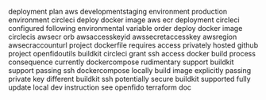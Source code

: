 deployment plan aws developmentstaging environment production environment circleci deploy docker image aws ecr deployment circleci configured following environmental variable order deploy docker image circlecis awsecr orb awsaccesskeyid awssecretaccesskey awsregion awsecraccounturl project dockerfile requires access privately hosted github project openfidoutils buildkit circleci grant ssh access docker build process consequence currently dockercompose rudimentary support buildkit support passing ssh dockercompose locally build image explicitly passing private key different buildkit ssh potentially secure buildkit supported fully update local dev instruction see openfido terraform doc